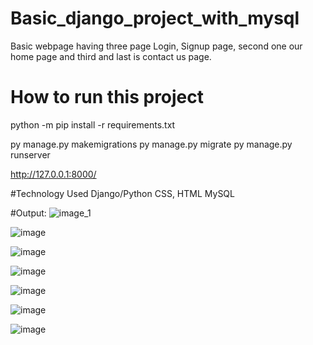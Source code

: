 # Basic_django_project_with_mysql

Basic webpage having three page Login, Signup page, second one our home page and third and last is contact us page.

# How to run this project
python -m pip install -r requirements.txt

py manage.py makemigrations
py manage.py migrate
py manage.py runserver

http://127.0.0.1:8000/

#Technology Used
Django/Python
CSS, HTML
MySQL

#Output:
![image_1](https://user-images.githubusercontent.com/105151993/196830263-f5687e0e-a3ac-4dcd-a3d6-2df0436f1e88.jpg)

![image](https://user-images.githubusercontent.com/105151993/196830640-54f21d80-5379-4215-846c-c716c28523b4.png)

![image](https://user-images.githubusercontent.com/105151993/196830689-0dde98de-45c5-41ba-bca3-303bec9962a0.png)

![image](https://user-images.githubusercontent.com/105151993/196830718-dc42d869-8a85-4bb8-bbf5-52e5e32ab795.png)

![image](https://user-images.githubusercontent.com/105151993/196830733-427d9aa7-9be4-4c56-a367-4a3481aa5716.png)

![image](https://user-images.githubusercontent.com/105151993/196831023-56c5a3f2-8180-4a55-9240-d9a915878798.png)

![image](https://user-images.githubusercontent.com/105151993/196831190-678494c7-d107-47ec-b248-94c5e7cd5b85.png)
